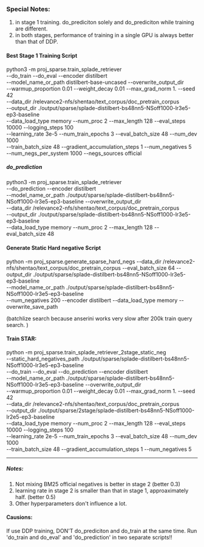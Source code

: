 ### Special Notes:
1. in stage 1 training. do_prediciton solely and do_prediciton while training are different.
2. in both stages, performance of training in a single GPU is always better than that of DDP.

#### Best Stage 1 Training Script
python3 -m proj_sparse.train_splade_retriever \
--do_train --do_eval --encoder distilbert \
--model_name_or_path distilbert-base-uncased --overwrite_output_dir \
--warmup_proportion 0.01 --weight_decay 0.01 --max_grad_norm 1. --seed 42 \
--data_dir /relevance2-nfs/shentao/text_corpus/doc_pretrain_corpus \
--output_dir ./output/sparse/splade-distilbert-bs48nn5-NSoff1000-lr3e5-ep3-baseline \
--data_load_type memory --num_proc 2 --max_length 128 --eval_steps 10000 --logging_steps 100 \
--learning_rate 3e-5 --num_train_epochs 3 --eval_batch_size 48 --num_dev 1000 \
--train_batch_size 48 --gradient_accumulation_steps 1 --num_negatives 5 \
--num_negs_per_system 1000 --negs_sources official

##### do_prediction
python3 -m proj_sparse.train_splade_retriever \
--do_prediction --encoder distilbert \
--model_name_or_path ./output/sparse/splade-distilbert-bs48nn5-NSoff1000-lr3e5-ep3-baseline --overwrite_output_dir \
--data_dir /relevance2-nfs/shentao/text_corpus/doc_pretrain_corpus \
--output_dir ./output/sparse/splade-distilbert-bs48nn5-NSoff1000-lr3e5-ep3-baseline \
--data_load_type memory --num_proc 2 --max_length 128 --eval_batch_size 48

#### Generate Static Hard negative Script
python -m proj_sparse.generate_sparse_hard_negs --data_dir /relevance2-nfs/shentao/text_corpus/doc_pretrain_corpus --eval_batch_size 64 --output_dir ./output/sparse/splade-distilbert-bs48nn5-NSoff1000-lr3e5-ep3-baseline \
--model_name_or_path ./output/sparse/splade-distilbert-bs48nn5-NSoff1000-lr3e5-ep3-baseline \
--num_negatives 200 --encoder distilbert --data_load_type memory --overwrite_save_path

(batchlize search because anserini works very slow after 200k train query search. )

#### Train STAR:

python -m proj_sparse.train_splade_retriever_2stage_static_neg \
--static_hard_negatives_path ./output/sparse/splade-distilbert-bs48nn5-NSoff1000-lr3e5-ep3-baseline \
--do_train --do_eval --do_prediction --encoder distilbert \
--model_name_or_path ./output/sparse/splade-distilbert-bs48nn5-NSoff1000-lr3e5-ep3-baseline --overwrite_output_dir \
--warmup_proportion 0.01 --weight_decay 0.01 --max_grad_norm 1. --seed 42 \
--data_dir /relevance2-nfs/shentao/text_corpus/doc_pretrain_corpus \
--output_dir ./output/sparse/2stage/splade-distilbert-bs48nn5-NSoff1000-lr2e5-ep3-baseline \
--data_load_type memory --num_proc 2 --max_length 128 --eval_steps 10000 --logging_steps 100 \
--learning_rate 2e-5 --num_train_epochs 3 --eval_batch_size 48 --num_dev 1000 \
--train_batch_size 48 --gradient_accumulation_steps 1 --num_negatives 5

------
##### Notes:
1. Not mixing BM25 official negatives is better in stage 2 (better 0.3)
2. learning rate in stage 2 is smaller than that in stage 1, approaximately half. (better 0.5)
3. Other hyperparameters don't influence a lot.


#### Causions:
If use DDP training, DON'T do_prediciton and do_train at the same time. Run 'do_train and do_eval' and 'do_prediction' in two separate scripts!!